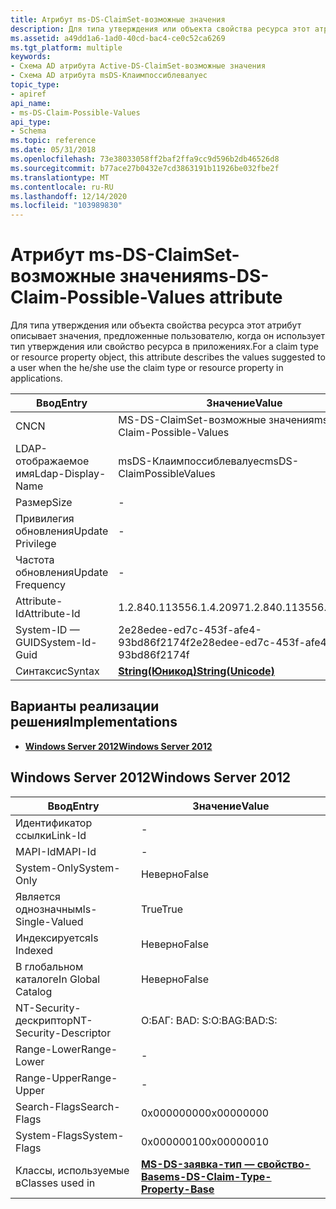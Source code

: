 ```yaml
---
title: Атрибут ms-DS-ClaimSet-возможные значения
description: Для типа утверждения или объекта свойства ресурса этот атрибут описывает значения, предложенные пользователю, когда он использует тип утверждения или свойство ресурса в приложениях.
ms.assetid: a49dd1a6-1ad0-40cd-bac4-ce0c52ca6269
ms.tgt_platform: multiple
keywords:
- Схема AD атрибута Active-DS-ClaimSet-возможные значения
- Схема AD атрибута msDS-Клаимпоссиблевалуес
topic_type:
- apiref
api_name:
- ms-DS-Claim-Possible-Values
api_type:
- Schema
ms.topic: reference
ms.date: 05/31/2018
ms.openlocfilehash: 73e38033058ff2baf2ffa9cc9d596b2db46526d8
ms.sourcegitcommit: b77ace27b0432e7cd3863191b11926be032fbe2f
ms.translationtype: MT
ms.contentlocale: ru-RU
ms.lasthandoff: 12/14/2020
ms.locfileid: "103989830"
---
```

# <a name="ms-ds-claim-possible-values-attribute"></a><span data-ttu-id="3088a-105">Атрибут ms-DS-ClaimSet-возможные значения</span><span class="sxs-lookup"><span data-stu-id="3088a-105">ms-DS-Claim-Possible-Values attribute</span></span>

<span data-ttu-id="3088a-106">Для типа утверждения или объекта свойства ресурса этот атрибут описывает значения, предложенные пользователю, когда он использует тип утверждения или свойство ресурса в приложениях.</span><span class="sxs-lookup"><span data-stu-id="3088a-106">For a claim type or resource property object, this attribute describes the values suggested to a user when the he/she use the claim type or resource property in applications.</span></span>



| <span data-ttu-id="3088a-107">Ввод</span><span class="sxs-lookup"><span data-stu-id="3088a-107">Entry</span></span> | <span data-ttu-id="3088a-108">Значение</span><span class="sxs-lookup"><span data-stu-id="3088a-108">Value</span></span> |
|-------------------|---------------------------------------------|
| <span data-ttu-id="3088a-109">CN</span><span class="sxs-lookup"><span data-stu-id="3088a-109">CN</span></span>                | <span data-ttu-id="3088a-110">MS-DS-ClaimSet-возможные значения</span><span class="sxs-lookup"><span data-stu-id="3088a-110">ms-DS-Claim-Possible-Values</span></span>                 |
| <span data-ttu-id="3088a-111">LDAP-отображаемое имя</span><span class="sxs-lookup"><span data-stu-id="3088a-111">Ldap-Display-Name</span></span> | <span data-ttu-id="3088a-112">msDS-Клаимпоссиблевалуес</span><span class="sxs-lookup"><span data-stu-id="3088a-112">msDS-ClaimPossibleValues</span></span>                    |
| <span data-ttu-id="3088a-113">Размер</span><span class="sxs-lookup"><span data-stu-id="3088a-113">Size</span></span>              | \-                                          |
| <span data-ttu-id="3088a-114">Привилегия обновления</span><span class="sxs-lookup"><span data-stu-id="3088a-114">Update Privilege</span></span>  | \-                                          |
| <span data-ttu-id="3088a-115">Частота обновления</span><span class="sxs-lookup"><span data-stu-id="3088a-115">Update Frequency</span></span>  | \-                                          |
| <span data-ttu-id="3088a-116">Attribute-Id</span><span class="sxs-lookup"><span data-stu-id="3088a-116">Attribute-Id</span></span>      | <span data-ttu-id="3088a-117">1.2.840.113556.1.4.2097</span><span class="sxs-lookup"><span data-stu-id="3088a-117">1.2.840.113556.1.4.2097</span></span>                     |
| <span data-ttu-id="3088a-118">System-ID — GUID</span><span class="sxs-lookup"><span data-stu-id="3088a-118">System-Id-Guid</span></span>    | <span data-ttu-id="3088a-119">2e28edee-ed7c-453f-afe4-93bd86f2174f</span><span class="sxs-lookup"><span data-stu-id="3088a-119">2e28edee-ed7c-453f-afe4-93bd86f2174f</span></span>        |
| <span data-ttu-id="3088a-120">Синтаксис</span><span class="sxs-lookup"><span data-stu-id="3088a-120">Syntax</span></span>            | [<span data-ttu-id="3088a-121">**String(Юникод)**</span><span class="sxs-lookup"><span data-stu-id="3088a-121">**String(Unicode)**</span></span>](s-string-unicode.md) |



## <a name="implementations"></a><span data-ttu-id="3088a-122">Варианты реализации решения</span><span class="sxs-lookup"><span data-stu-id="3088a-122">Implementations</span></span>

-   [<span data-ttu-id="3088a-123">**Windows Server 2012**</span><span class="sxs-lookup"><span data-stu-id="3088a-123">**Windows Server 2012**</span></span>](#windows-server-2012)

## <a name="windows-server-2012"></a><span data-ttu-id="3088a-124">Windows Server 2012</span><span class="sxs-lookup"><span data-stu-id="3088a-124">Windows Server 2012</span></span>



| <span data-ttu-id="3088a-125">Ввод</span><span class="sxs-lookup"><span data-stu-id="3088a-125">Entry</span></span> | <span data-ttu-id="3088a-126">Значение</span><span class="sxs-lookup"><span data-stu-id="3088a-126">Value</span></span> |
|------------------------|-----------------------------------------------------------------------------------|
| <span data-ttu-id="3088a-127">Идентификатор ссылки</span><span class="sxs-lookup"><span data-stu-id="3088a-127">Link-Id</span></span>                | \-                                                                                |
| <span data-ttu-id="3088a-128">MAPI-Id</span><span class="sxs-lookup"><span data-stu-id="3088a-128">MAPI-Id</span></span>                | \-                                                                                |
| <span data-ttu-id="3088a-129">System-Only</span><span class="sxs-lookup"><span data-stu-id="3088a-129">System-Only</span></span>            | <span data-ttu-id="3088a-130">Неверно</span><span class="sxs-lookup"><span data-stu-id="3088a-130">False</span></span>                                                                             |
| <span data-ttu-id="3088a-131">Является однозначным</span><span class="sxs-lookup"><span data-stu-id="3088a-131">Is-Single-Valued</span></span>       | <span data-ttu-id="3088a-132">True</span><span class="sxs-lookup"><span data-stu-id="3088a-132">True</span></span>                                                                              |
| <span data-ttu-id="3088a-133">Индексируется</span><span class="sxs-lookup"><span data-stu-id="3088a-133">Is Indexed</span></span>             | <span data-ttu-id="3088a-134">Неверно</span><span class="sxs-lookup"><span data-stu-id="3088a-134">False</span></span>                                                                             |
| <span data-ttu-id="3088a-135">В глобальном каталоге</span><span class="sxs-lookup"><span data-stu-id="3088a-135">In Global Catalog</span></span>      | <span data-ttu-id="3088a-136">Неверно</span><span class="sxs-lookup"><span data-stu-id="3088a-136">False</span></span>                                                                             |
| <span data-ttu-id="3088a-137">NT-Security-дескриптор</span><span class="sxs-lookup"><span data-stu-id="3088a-137">NT-Security-Descriptor</span></span> | <span data-ttu-id="3088a-138">О:БАГ: BAD: S:</span><span class="sxs-lookup"><span data-stu-id="3088a-138">O:BAG:BAD:S:</span></span>                                                                      |
| <span data-ttu-id="3088a-139">Range-Lower</span><span class="sxs-lookup"><span data-stu-id="3088a-139">Range-Lower</span></span>            | \-                                                                                |
| <span data-ttu-id="3088a-140">Range-Upper</span><span class="sxs-lookup"><span data-stu-id="3088a-140">Range-Upper</span></span>            | \-                                                                                |
| <span data-ttu-id="3088a-141">Search-Flags</span><span class="sxs-lookup"><span data-stu-id="3088a-141">Search-Flags</span></span>           | <span data-ttu-id="3088a-142">0x00000000</span><span class="sxs-lookup"><span data-stu-id="3088a-142">0x00000000</span></span>                                                                        |
| <span data-ttu-id="3088a-143">System-Flags</span><span class="sxs-lookup"><span data-stu-id="3088a-143">System-Flags</span></span>           | <span data-ttu-id="3088a-144">0x00000010</span><span class="sxs-lookup"><span data-stu-id="3088a-144">0x00000010</span></span>                                                                        |
| <span data-ttu-id="3088a-145">Классы, используемые в</span><span class="sxs-lookup"><span data-stu-id="3088a-145">Classes used in</span></span>        | [<span data-ttu-id="3088a-146">**MS-DS-заявка-тип — свойство-Base**</span><span class="sxs-lookup"><span data-stu-id="3088a-146">**ms-DS-Claim-Type-Property-Base**</span></span>](c-msds-claimtypepropertybase.md)<br/> |



 

 





